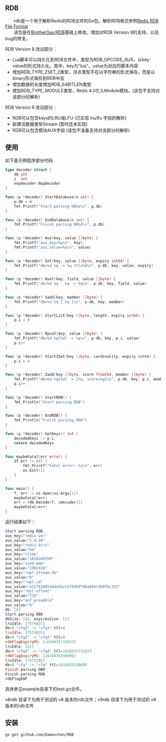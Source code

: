 ## RDB

&emsp;&emsp;rdb是一个用于解析Redis的RDB文件的Go包。解析RDB格式参照[Redis RDB File Format](https://github.com/sripathikrishnan/redis-rdb-tools/blob/master/docs/RDB_File_Format.textile)   
&emsp;&emsp;该包是在[BrotherGao/RDB](https://github.com/BrotherGao/RDB)基础上修改。增加对RDB Version 9的支持，以及bug的修复。

RDB Version 8 改动部分：
*  Lua脚本可以持久化到RDB文件中，类型为RDB_OPCODE_AUX，以key-value的形式持久化。其中，key为"lua"，value为对应的脚本内容
*  增加RDB_TYPE_ZSET_2类型，浮点类型不在以字符串的形式保存，而是以binary形式保存到RDB中去
*  增加数据的长度增加RDB_64BITLEN类型
*  增加RDB_TYPE_MODULE类型，Redis 4.0引入Module模块。(该包不支持对该部分的解析)

RDB Version 9 改动部分：
* RDB可以包含keys的LRU或LFU (已实现 lru/lfu 字段的解析)
* 新建流数据类型Stream (暂时还未实现)
* RDB可以包含模块AUX字段 (该包不准备支持对该部分的解析)

## 使用
如下是示例程序部分代码
```go
type decoder struct {
	db int
	i  int
	nopdecoder.NopDecoder
}

func (p *decoder) StartDatabase(n int) {
	p.db = n
	fmt.Printf("Start parsing DB%d\n", p.db)
}

func (p *decoder) EndDatabase(n int) {
	fmt.Printf("Finish parsing DB%d\n", p.db)
}

func (p *decoder) Aux(key, value []byte) {
	fmt.Printf("aux_key=%q\n", key)
	fmt.Printf("aux_value=%q\n", value)
}

func (p *decoder) Set(key, value []byte, expiry int64) {
	fmt.Printf("db=%d %q -> %q ttl=%d\n", p.db, key, value, expiry)
}

func (p *decoder) Hset(key, field, value []byte) {
	fmt.Printf("db=%d %q . %q -> %q\n", p.db, key, field, value)
}

func (p *decoder) Sadd(key, member []byte) {
	fmt.Printf("db=%d %q { %q }\n", p.db, key, member)
}

func (p *decoder) StartList(key []byte, length, expiry int64) {
	p.i = 0
}

func (p *decoder) Rpush(key, value []byte) {
	fmt.Printf("db=%d %q[%d] -> %q\n", p.db, key, p.i, value)
	p.i++
}

func (p *decoder) StartZSet(key []byte, cardinality, expiry int64) {
	p.i = 0
}

func (p *decoder) Zadd(key []byte, score float64, member []byte) {
	fmt.Printf("db=%d %q[%d] -> {%q, score=%g}\n", p.db, key, p.i, member, score)
	p.i++
}

func (p *decoder) StartRDB() {
	fmt.Println("Start parsing RDB")
}

func (p *decoder) EndRDB() {
	fmt.Println("Finish parsing RDB")
}

func (p *decoder) GetKeys() int {
	decodedKeys := p.i
	return decodedKeys
}

func maybeFatal(err error) {
	if err != nil {
		fmt.Printf("Fatal error: %s\n", err)
		os.Exit(1)
	}
}

func main() {
	f, err := os.Open(os.Args[1])
	maybeFatal(err)
	err = rdb.Decode(f, &decoder{})
	maybeFatal(err)
}
```

运行结果如下：
```powershell
Start parsing RDB
aux_key="redis-ver"
aux_value="5.0.10"
aux_key="redis-bits"
aux_value="64"
aux_key="ctime"
aux_value="1610349359"
aux_key="used-mem"
aux_value="1902424"
aux_key="repl-stream-db"
aux_value="0"
aux_key="repl-id"
aux_value="e31f63605ddde5b2cbf8459f46a464c5b0fbc333"
aux_key="repl-offset"
aux_value="776"
aux_key="aof-preamble"
aux_value="0"
db: [0]
Start parsing DB0
dbSize: [4], expiresSize: [2]
lruIdle: [7574825]
db=0 "cfq3" -> "cfq3" ttl=0
lruIdle: [7574825]
db=0 "cfq2" -> "cfq2" ttl=0
rdbFlagExpiryMS: [1610435732823]
lruIdle: [22]
db=0 "cfq4" -> "cfq4" ttl=1610435732823
rdbFlagExpiryMS: [1610435330609]
lruIdle: [7573292]
db=0 "cfq" -> "cfq" ttl=1610435330609
Finish parsing DB0
Finish parsing RDB
rdbFlagEOF

```
具体参见example目录下的test.go文件。

v8rdb 目录下为用于测试的 v8 版本的rdb文件；v9rdb 目录下为用于测试的 v8 版本的rdb文件

## 安装

```
go get github.com/Damanchen/RDB
```

